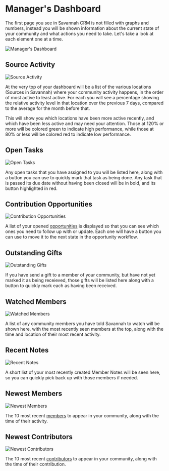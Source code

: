 # Manager's Dashboard

The first page you see in Savannah CRM is not filled with graphs and numbers, instead you will be shown information about the current state of your community and what actions you need to take. Let's take a look at each element one at a time.

![Manager's Dashboard](/images/managers_dashboard/fullpage.png)

## Source Activity

![Source Activity](/images/managers_dashboard/sources.png)

At the very top of your dashboard will be a list of the various locations (Sources in Savannah) where your community activity happens, in the order of most active to least active. For each you will see a percentage showing the relative activity level in that location over the previous 7 days, compared to the average for the month before that. 

This will show you which locations have been more active recently, and which have been less active and may need your attention. Those at 120% or more will be colored green to indicate high performance, while those at 80% or less will be colored red to indicate low performance.

## Open Tasks

![Open Tasks](/images/managers_dashboard/tasks.png)

Any open tasks that you have assigned to you will be listed here, along with a button you can use to quickly mark that task as being done. Any task that is passed its due date without having been closed will be in bold, and its button highlighted in red.

## Contribution Opportunities

![Contribution Opportunities](/images/managers_dashboard/opportunities.png)

A list of your opened [opportunities](/pages/opportunities/) is displayed so that you can see which ones you need to follow up with or update. Each one will have a button you can use to move it to the next state in the opportunity workflow.

## Outstanding Gifts

![Outstanding Gifts](/images/managers_dashboard/gifts.png)

If you have send a gift to a member of your community, but have not yet marked it as being receieved, those gifts will be listed here along with a button to quickly mark each as having been received.

## Watched Members

![Watched Members](/images/managers_dashboard/member_watches.png)

A list of any community members you have told Savannah to watch will be shown here, with the most recently seen members at the top, along with the time and location of their most recent activity.

## Recent Notes

![Recent Notes](/images/managers_dashboard/notes.png)

A short list of your most recently created Member Notes will be seen here, so you can quickly pick back up with those members if needed.

## Newest Members

![Newest Members](/images/managers_dashboard/new_members.png)

The 10 most recent [members](/pages/members/) to appear in your community, along with the time of their activity.

## Newest Contributors

![Newest Contributors](/images/managers_dashboard/new_contributors.png)

The 10 most recent [contributors](/pages/contributions) to appear in your community, along with the time of their contribution.

